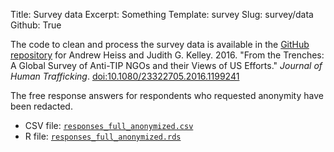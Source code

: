 Title: Survey data
Excerpt: Something
Template: survey
Slug: survey/data
Github: True


The code to clean and process the survey data is available in the [GitHub repository](https://github.com/andrewheiss/From-the-Trenches-Anti-TIP-NGOs-and-US) for Andrew Heiss and Judith G. Kelley. 2016. "From the Trenches: A Global Survey of Anti-TIP NGOs and their Views of US Efforts." *Journal of Human Trafficking*. [doi:10.1080/23322705.2016.1199241](https://dx.doi.org/10.1080/23322705.2016.1199241)

<div class="row">
  <div class="col-xs-12 col-sm-10 col-md-8 col-sm-offset-1 col-md-offset-2">
    <div class="github-widget" data-repo="andrewheiss/From-the-Trenches-Anti-TIP-NGOs-and-US"></div>
  </div>
</div>

The free response answers for respondents who requested anonymity have been
redacted. 

- CSV file: [`responses_full_anonymized.csv`](/files/data/responses_full_anonymized.csv)
- R file: [`responses_full_anonymized.rds`](/files/data/responses_full_anonymized.rds)
